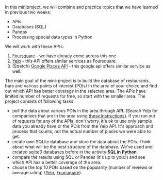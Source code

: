 


In this miniproject, we will combine and practice topics that we have learned in previous two weeks:
- APIs
- Databases (SQL)
- Pandas
- Processing special data types in Python

We will work with these APIs:
1. [Foursquare](https://developer.foursquare.com/places) - we have already come across this one
2. [Yelp](https://www.yelp.com/developers/documentation/v3/get_started) - this API offers similar services as Foursquare.
3. (Stretch) [Google Places API](https://developers.google.com/places/web-service/intro) - this google api offers similar service as well.

The main goal of the mini-project is to build the database of restaurants, bars and various points of interest (POIs) in the area of your choice and find out which API has better coverage in the selected area. The APIs have limited number of requests for free, so start with the smaller area. The project consists of following tasks:

- pull the data about various POIs in the area through API. (Search Yelp for companiees that are in the area using [these instructions](https://www.yelp.com/developers/documentation/v3/business_search)). If you run out of requests for any of the APIs, don't worry, it's ok to use only sample data you already have or the POIs from the Yelp API. It's approach and process that counts, not the actual number of places we were able to get.
- create own SQLite database and store the data about the POIs. Think about what will be the best structure of the database. We've used and created sqlite3 databases before in the activity [**SQL in Python**](https://data.compass.lighthouselabs.ca/b9e08cd5-68c6-490c-a32b-a66f01bf53e1).
- compare the results using SQL or Pandas (it's up to you:)) and see which API has a better coverage of the area.
- choose the top 10 POIs based on the popularity (number of reviews or average rating) ([Yelp](https://www.yelp.com/developers/documentation/v3/business), [Foursquare](https://developer.foursquare.com/docs/api-reference/venues/details/)).

